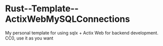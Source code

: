# Rust--Template--ActixWebMySQLConnections
My personal template for using sqlx + Actix Web for backend development. CC0, use it as you want
